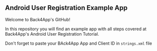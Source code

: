 ## Android User Registration Example App
Welcome to Back4App's GitHub!

In this repository you will find an example app with all steps covered at Back4App's Android User Registration Tutorial.

Don't forget to paste your BAck4App App and Client ID in `strings.xml` file

